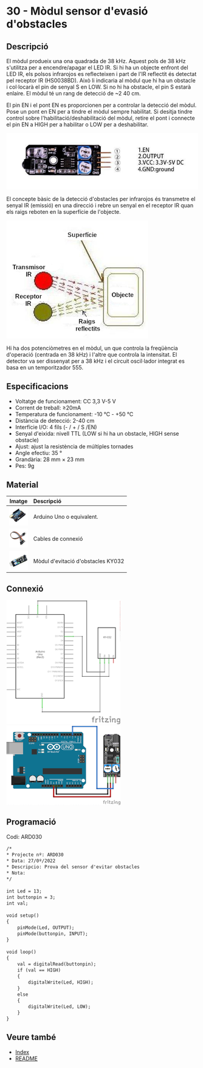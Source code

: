 # 30 - Mòdul sensor d'evasió d'obstacles

## Descripció

El mòdul produeix una ona quadrada de 38 kHz. Aquest pols de 38 kHz
s'utilitza per a encendre/apagar el LED IR. Si hi ha un objecte enfront
del LED IR, els polsos infrarojos es reflecteixen i part de l'IR
reflectit és detectat pel receptor IR (HS0038BD). Això li indicaria al
mòdul que hi ha un obstacle i col·locarà el pin de senyal S en LOW. Si
no hi ha obstacle, el pin S estarà enlaire. El mòdul té un rang de
detecció de ~2 40 cm.

El pin EN i el pont EN es proporcionen per a controlar la detecció del
mòdul. Pose un pont en EN per a tindre el mòdul sempre habilitat. Si
desitja tindre control sobre l'habilitació/deshabilitació del mòdul,
retire el pont i connecte el pin EN a HIGH per a habilitar o LOW per a
deshabilitar.

![Pins del mòdul KY-032](../imatges/ard/ard_30_01.png)

El concepte bàsic de la detecció d'obstacles per infrarojos és
transmetre el senyal IR (emissió) en una direcció i rebre un senyal en
el receptor IR quan els raigs reboten en la superfície de l'objecte.

![Detecció infrarojos](../imatges/ard/ard_30_02.png)

Hi ha dos potenciòmetres en el mòdul, un que controla la freqüència
d'operació (centrada en 38 kHz) i l'altre que controla la intensitat.
El detector va ser dissenyat per a 38 kHz i el circuit oscil·lador
integrat es basa en un temporitzador 555.

## Especificacions

- Voltatge de funcionament: CC 3,3 V-5 V
- Corrent de treball: ≥20mA
- Temperatura de funcionament: -10 ℃ - +50 ℃
- Distància de detecció: 2-40 cm
- Interfície I/O: 4 fils (- / + / S /EN)
- Senyal d'eixida: nivell TTL (LOW si hi ha un obstacle, HIGH sense obstacle)
- Ajust: ajust la resistència de múltiples tornades
- Angle efectiu: 35 °
- Grandària: 28 mm × 23 mm
- Pes: 9g

## Material

|                               Imatge                               | Descripció                         |
| :----------------------------------------------------------------: | :--------------------------------- |
| <img src="./../imatges/mat/mat_unor3.png" width="50" height="50">  | Arduino Uno o equivalent.          |
| <img src="./../imatges/mat/mat_cables.png" width="50" height="50"> | Cables de connexió                 |
| <img src="./../imatges/mat/mat_KY-032.png" width="50" height="50"> | Mòdul d'evitació d'obstacles KY032 |

## Connexió

![Esquema elèctric mòdul KY-032](../imatges/ard/ard_30_03.png)
![Cablejat mòdul KY-032](../imatges/ard/ard_30_04.png)

## Programació

Codi: ARD030

```Arduino
/*
* Projecte nº: ARD030
* Data: 27/0º/2022
* Descripcio: Prova del sensor d'evitar obstacles
* Nota:
*/

int Led = 13;
int buttonpin = 3;
int val;

void setup()
{
    pinMode(Led, OUTPUT);
    pinMode(buttonpin, INPUT);
}

void loop()
{
    val = digitalRead(buttonpin);
    if (val == HIGH)
    {
        digitalWrite(Led, HIGH);
    }
    else
    {
        digitalWrite(Led, LOW);
    }
}
```

## Veure també

- [Index](../Index.md)
- [README](../README.md)
